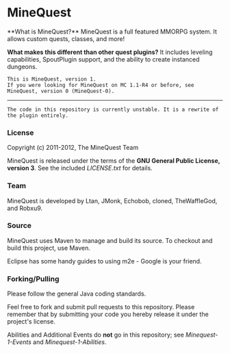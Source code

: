 <h1>MineQuest</h1>
**What is MineQuest?**
MineQuest is a full featured MMORPG system. It allows custom quests, classes, and more!

**What makes this different than other quest plugins?** It includes leveling capabilities, SpoutPlugin support, and the ability to create instanced dungeons.

    This is MineQuest, version 1.
    If you were looking for MineQuest on MC 1.1-R4 or before, see MineQuest, version 0 (MineQuest-0).

<hr/>

    The code in this repository is currently unstable. It is a rewrite of
    the plugin entirely.
    
<h3>License</h3>
Copyright (c) 2011-2012, The MineQuest Team <http://www.theminequest.com/>

MineQuest is released under the terms of the **GNU General Public License, version 3**.
See the included _LICENSE.txt_ for details.

<h3>Team</h3>
MineQuest is developed by Ltan, JMonk, Echobob, cloned, TheWaffleGod, and Robxu9.

<h3>Source</h3>
MineQuest uses Maven to manage and build its source. To checkout and build this project, use Maven.

Eclipse has some handy guides to using m2e - Google is your friend.

<h3>Forking/Pulling</h3>
Please follow the general Java coding standards.

Feel free to fork and submit pull requests to this repository. Please remember that by submitting your code you hereby release it under the project's license.

Abilities and Additional Events do **not** go in this repository; see _Minequest-1-Events_ and _Minequest-1-Abilities_.    